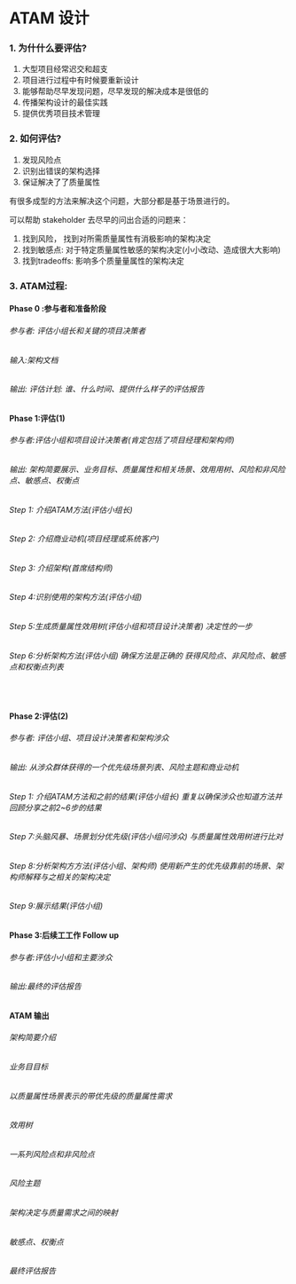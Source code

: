 # ATAM 设计



### 1. 为什什么要评估? 

1. ⼤型项⽬经常迟交和超支
2. 项目进行过程中有时候要重新设计
3. 能够帮助尽早发现问题，尽早发现的解决成本是很低的
4. 传播架构设计的最佳实践
5. 提供优秀项目技术管理



### 2. 如何评估? 

1. 发现⻛险点
2. 识别出错误的架构选择
3. 保证解决了了质量属性

有很多成型的方法来解决这个问题，大部分都是基于场景进行的。



可以帮助 stakeholder 去尽早的问出合适的问题来：

1. 找到风险， 找到对所需质量属性有消极影响的架构决定
2.  找到敏感点:  对于特定质量属性敏感的架构决定(⼩小改动、造成很⼤大影响) 
3.  找到tradeoffs:  影响多个质量量属性的架构决定 



### 3.  ATAM过程:

####  Phase 0 :参与者和准备阶段 

###### 参与者: 评估⼩组长和关键的项⽬决策者 

###### 输⼊:架构⽂档 

###### 输出: 评估计划: 谁、什么时间、提供什么样子的评估报告 



#### Phase 1:评估(1)
###### 参与者:评估小组和项目设计决策者(肯定包括了项⽬经理和架构师) 

###### 输出: 架构简要展示、业务目标、质量属性和相关场景、效⽤用树、⻛险和非⻛险点、敏感点、权衡点 

###### Step 1: 介绍ATAM⽅法(评估小组长)

###### Step 2: 介绍商业动机(项⽬经理或系统客户)

###### Step 3: 介绍架构(⾸席结构师)

###### Step 4:识别使用的架构方法(评估小组)

###### Step 5:⽣成质量属性效⽤树(评估⼩组和项目设计决策者)  决定性的一步

###### Step 6:分析架构⽅法(评估小组)  确保方法是正确的 获得风险点、⾮风险点、敏感点和权衡点列表

​      

#### Phase 2:评估(2)

###### 参与者:  评估小组、项⽬设计决策者和架构涉众 

###### 输出:  从涉众群体获得的一个优先级场景列表、风险主题和商业动机 

###### Step 1: 介绍ATAM⽅法和之前的结果(评估小组长) 重复以确保涉众也知道方法并回顾分享之前2~6步的结果 

###### Step 7:头脑风暴、场景划分优先级(评估⼩组问涉众) 与质量属性效⽤树进行⽐对 

###### Step 8:分析架构⽅方法(评估小组、架构师) 使用新产生的优先级靠前的场景、架构师解释与之相关的架构决定 

###### Step 9:展示结果(评估小组) 



#### Phase 3:后续⼯工作  Follow up

######  参与者:评估⼩小组和主要涉众 

######  输出:最终的评估报告 



#### ATAM 输出
######  架构简要介绍

######  业务⽬目标 

######  以质量属性场景表示的带优先级的质量属性需求

######   效用树 

######  ⼀系列⻛险点和非风险点

######  风险主题

######  架构决定与质量需求之间的映射

######  敏感点、权衡点

######  最终评估报告 